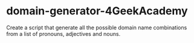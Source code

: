 # domain-generator-4GeekAcademy
Create a script that generate all the possible domain name combinations from a list of pronouns, adjectives and nouns.
